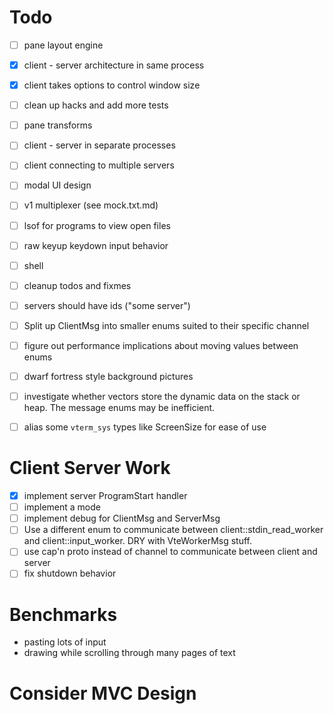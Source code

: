 Todo
====

* [ ] pane layout engine

* [x] client - server architecture in same process
* [x] client takes options to control window size
* [ ] clean up hacks and add more tests
* [ ] pane transforms
* [ ] client - server in separate processes
* [ ] client connecting to multiple servers
* [ ] modal UI design
* [ ] v1 multiplexer (see mock.txt.md)
* [ ] lsof for programs to view open files
* [ ] raw keyup keydown input behavior
* [ ] shell
* [ ] cleanup todos and fixmes
* [ ] servers should have ids ("some server")
* [ ] Split up ClientMsg into smaller enums suited to their specific
  channel
* [ ] figure out performance implications about moving values between enums
* [ ] dwarf fortress style background pictures
* [ ] investigate whether vectors store the dynamic data on the stack or
  heap. The message enums may be inefficient.
* [ ] alias some `vterm_sys` types like ScreenSize for ease of use

Client Server Work
==================

* [x] implement server ProgramStart handler
* [ ] implement a mode
* [ ] implement debug for ClientMsg and ServerMsg
* [ ] Use a different enum to communicate between
  client::stdin\_read\_worker and client::input\_worker. DRY with
  VteWorkerMsg stuff.
* [ ] use cap'n proto instead of channel to communicate between client
      and server
* [ ] fix shutdown behavior

Benchmarks
==========

* pasting lots of input
* drawing while scrolling through many pages of text

Consider MVC Design
===================
